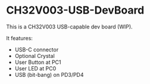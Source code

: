 # CH32V003-USB-DevBoard

This is a CH32V003 USB-capable dev board (WIP).

It features:
* USB-C connector
* Optional Crystal
* User Button at PC1
* User LED at PC0
* USB (bit-bang) on PD3/PD4